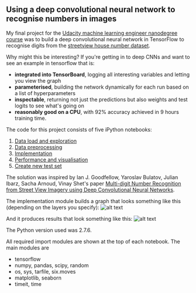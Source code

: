 ## Using a deep convolutional neural network to recognise numbers in images

My final project for the [Udacity machine learning engineer nanodegree course](https://www.udacity.com/course/machine-learning-engineer-nanodegree--nd009) was to build a deep convolutional neural network in TensorFlow to recognise digits from the [streetview house number dataset](http://ufldl.stanford.edu/housenumbers/).

Why might this be interesting? If you're getting in to deep CNNs and want to see an example in tensorflow that is:
- **integrated into TensorBoard**, logging all interesting variables and letting you view the graph
- **parameterised**, building the network dynamically for each run based on a list of hyperparameters
- **inspectable**, returning not just the predictions but also weights and test logits to see what's going on
- **reasonably good on a CPU**, with 92% accuracy achieved in 9 hours training time.

The code for this project consists of five iPython notebooks:

1. [Data load and exploration](../master/1%20Data%20load%20and%20exploration.ipynb)
1. [Data preprocessing](../master/2%20Data%20preprocessing.ipynb)
1. [Implementation](../master/3%20Implementation.ipynb)
1. [Performance and visualisation](../master/4%20Performance%20and%20visualisation.ipynb)
1. [Create new test set](../master/5%20Create%20new%20test%20set.ipynb)

The solution was inspired by Ian J. Goodfellow, Yaroslav Bulatov, Julian Ibarz, Sacha Arnoud, Vinay Shet's paper [Multi-digit Number Recognition from Street View Imagery using Deep Convolutional Neural Networks](http://static.googleusercontent.com/media/research.google.com/en//pubs/archive/42241.pdf).

The implementation module builds a graph that looks something like this (depending on the layers you specify):
![alt text](../master/Images/Tensorboard_graph.png)

And it produces results that look something like this:
![alt text](../master/Images/results.png)

The Python version used was 2.7.6.

All required import modules are shown at the top of each notebook. The main modules are 
- tensorflow
- numpy, pandas, scipy, random
- os, sys, tarfile, six.moves
- matplotlib, seaborn
- timeit, time
